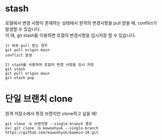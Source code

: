 # stash

로컬에서 변경 사항이 존재하는 상태에서 원격의 변경사항을 pull 받을 때, conflict가 발생할 수 있습니다.  
이 때, git stash를 이용하면 로컬의 변경사항을 임시저장 할 수 있습니다.

```
1) 바로 pull 받는 경우
git pull origin main
conflict 발생

2) stash를 사용하여 로컬의 변경 사항을 임시 저장
git stash
git pull origin main
git stash pop

```

# 단일 브랜치 clone

원격 저장소에서 특정 브랜치만 clone하고 싶을 때!

```
git clone -b 브랜치명 --single-branch 경로
ex) git clone -b kowoohyuk --single-branch https://github.com/kowoohyuk/baemin-18.git
```
